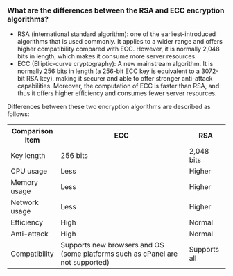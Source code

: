### What are the differences between the RSA and ECC encryption algorithms?
- RSA (international standard algorithm): one of the earliest-introduced algorithms that is used commonly. It applies to a wider range and offers higher compatibility compared with ECC. However, it is normally 2,048 bits in length, which makes it consume more server resources.
- ECC (Elliptic-curve cryptography): A new mainstream algorithm. It is normally 256 bits in length (a 256-bit ECC key is equivalent to a 3072-bit RSA key), making it securer and able to offer stronger anti-attack capabilities. Moreover, the computation of ECC is faster than RSA, and thus it offers higher efficiency and consumes fewer server resources.


Differences between these two encryption algorithms are described as follows:
<table>
<tr>
<th width="15%">Comparison Item</th>
<th>ECC</th>
<th>RSA</th>
</tr>
<tr>
<td>Key length</td>
<td>256 bits</td>
<td>2,048 bits</td>
</tr>
<tr>
<td>CPU usage</td>
<td>Less</td>
<td>Higher</td>
</tr>
<tr>
<td>Memory usage</td>
<td>Less</td>
<td>Higher</td>
</tr>
<tr>
<td>Network usage</td>
<td>Less</td>
<td>Higher</td>
</tr>
<tr>
<td>Efficiency</td>
<td>High</td>
<td>Normal</td>
</tr>
<td>Anti-attack</td>
<td>High</td>
<td>Normal</td>
</tr>
<tr>
<td>Compatibility</td>
<td>Supports new browsers and OS (some platforms such as cPanel are not supported)</td>
<td>Supports all</td>
</tr>
</table>
